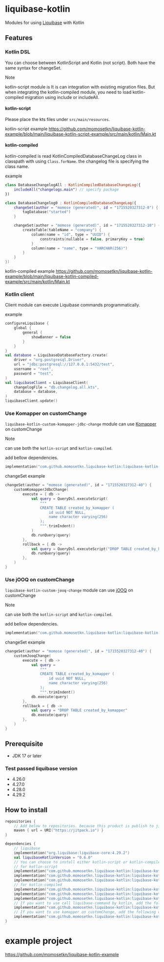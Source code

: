 # liquibase-kotlin

Modules for using [Liquibase](https://www.liquibase.com/) with Kotlin

## Features

### Kotlin DSL

You can choose between KotlinScript and Kotlin (not script).
Both have the same syntax for changeSet.

> [!NOTE]
> kotlin-script module is It is can integration with existing migration files.
> But when integrating the kotlin-compiled module, you need to load kotlin-compiled migration using include or includeAll.

#### kotlin-script

Please place the kts files under `src/main/resources`.

kotlin-script example
https://github.com/momosetkn/liquibase-kotlin-example/blob/main/liquibase-kotlin-script-example/src/main/kotlin/Main.kt

#### kotlin-compiled

kotlin-compiled is read KotlinCompiledDatabaseChangeLog class in classpath with using `Class.forName`.
the changelog file is specifying the class name.

example
```kotlin
class DatabaseChangelogAll : KotlinCompiledDatabaseChangeLog({
    includeAll("changelogs.main") // specify package
})
```

```kotlin
class DatabaseChangelog0 : KotlinCompiledDatabaseChangeLog({
    changeSet(author = "momose (generated)", id = "1715520327312-0") {
        tagDatabase("started")
    }

    changeSet(author = "momose (generated)", id = "1715520327312-10") {
        createTable(tableName = "company") {
            column(name = "id", type = "UUID") {
                constraints(nullable = false, primaryKey = true)
            }
            column(name = "name", type = "VARCHAR(256)")
        }
    }
})
```

kotlin-compiled example
https://github.com/momosetkn/liquibase-kotlin-example/blob/main/liquibase-kotlin-compiled-example/src/main/kotlin/Main.kt

### Kotlin client

Client module can execute Liquibase commands programmatically.

example
```kotlin
configureLiquibase {
    global {
        general {
            showBanner = false
        }
    }
}
val database = LiquibaseDatabaseFactory.create(
    driver = "org.postgresql.Driver",
    url = "jdbc:postgresql://127.0.0.1:5432/test",
    username = "root",
    password = "test",
)
val liquibaseClient = LiquibaseClient(
    changelogFile = "db.changelog.all.kts",
    database = database,
)
liquibaseClient.update()
```

### Use Komapper on customChange

`liquibase-kotlin-custom-komapper-jdbc-change` module can use [Komapper](https://www.komapper.org/) on customChange

> [!NOTE]
> can use both the `kotlin-script` and `kotlin-compiled`.

add bellow dependencies.

```kotlin
implementation("com.github.momosetkn.liquibase-kotlin:liquibase-kotlin-custom-komapper-jdbc-change:$liquibaseKotlinVersion")
```

changeSet example
```kotlin
changeSet(author = "momose (generated)", id = "1715520327312-40") {
    customKomapperJdbcChange(
        execute = { db ->
            val query = QueryDsl.executeScript(
                """
                CREATE TABLE created_by_komapper (
                    id uuid NOT NULL,
                    name character varying(256)
                );
                """.trimIndent()
            )
            db.runQuery(query)
        },
        rollback = { db ->
            val query = QueryDsl.executeScript("DROP TABLE created_by_komapper")
            db.runQuery(query)
        },
    )
}
```

### Use jOOQ on customChange

`liquibase-kotlin-custom-jooq-change` module can use [jOOQ](https://www.jooq.org/) on customChange

> [!NOTE]
> can use both the `kotlin-script` and `kotlin-compiled`.

add bellow dependencies.

```kotlin
implementation("com.github.momosetkn.liquibase-kotlin:liquibase-kotlin-custom-jooq-change:$liquibaseKotlinVersion")
```

changeSet example
```kotlin
changeSet(author = "momose (generated)", id = "1715520327312-40") {
    customJooqChange(
        execute = { db ->
            val query = 
                """
                CREATE TABLE created_by_komapper (
                    id uuid NOT NULL,
                    name character varying(256)
                );
                """.trimIndent()
            db.execute(query)
        },
        rollback = { db ->
            val query = "DROP TABLE created_by_komapper"
            db.execute(query)
        },
    )
}
```

## Prerequisite

- JDK 17 or later

### Test passed liquibase version
- 4.26.0
- 4.27.0
- 4.28.0
- 4.29.2

## How to install

```kotlin
repositories {
    // Add below to repositories. because this product is publish to jitpack.
    maven { url = URI("https://jitpack.io") }
}

dependencies {
    // liquibase
    implementation("org.liquibase:liquibase-core:4.29.2")
    val liquibaseKotlinVersion = "0.6.0"
    // You can choose to install either kotlin-script or kotlin-compiled.
    // for kotlin-script
    implementation("com.github.momosetkn.liquibase-kotlin:liquibase-kotlin-dsl:$liquibaseKotlinVersion")
    implementation("com.github.momosetkn.liquibase-kotlin:liquibase-kotlin-script-parser:$liquibaseKotlinVersion")
    implementation("com.github.momosetkn.liquibase-kotlin:liquibase-kotlin-script-serializer:$liquibaseKotlinVersion")
    // for kotlin-compiled
    implementation("com.github.momosetkn.liquibase-kotlin:liquibase-kotlin-dsl:$liquibaseKotlinVersion")
    implementation("com.github.momosetkn.liquibase-kotlin:liquibase-kotlin-compiled-parser:$liquibaseKotlinVersion")
    implementation("com.github.momosetkn.liquibase-kotlin:liquibase-kotlin-compiled-serializer:$liquibaseKotlinVersion")
    // If you want to use call liquibase-command by kotlin, add the following code.
    implementation("com.github.momosetkn.liquibase-kotlin:liquibase-kotlin-client:$liquibaseKotlinVersion")
    // If you want to use komapper on customChange, add the following code.
    implementation("com.github.momosetkn.liquibase-kotlin:liquibase-kotlin-custom-komapper-jdbc-change:$liquibaseKotlinVersion")
}
```

# example project
https://github.com/momosetkn/liquibase-kotlin-example
